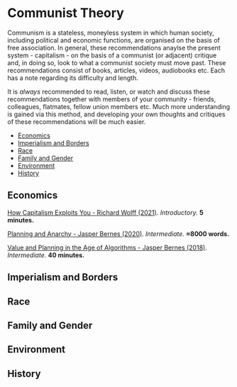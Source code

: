 # Communist Theory

Communism is a stateless, moneyless system in which human society, including political and economic functions, are organised on the basis of free association. In general, these recommendations anaylse the present system - capitalism - on the basis of a communist (or adjacent) critique and, in doing so, look to what a communist society must move past. These recommendations consist of books, articles, videos, audiobooks etc. Each has a note regarding its difficulty and length.

It is *always* recommended to read, listen, or watch and discuss these recommendations together with members of your community - friends, colleagues, flatmates, fellow union members etc. Much more understanding is gained via this method, and developing your own thoughts and critiques of these recommendations will be much easier.

<!-- toc -->

- [Economics](#economics)
- [Imperialism and Borders](#imperialism-and-borders)
- [Race](#race)
- [Family and Gender](#family-and-gender)
- [Environment](#environment)
- [History](#history)
  
<!-- tocstop -->

## Economics

[How Capitalism Exploits You - Richard Wolff (2021)](https://www.youtube.com/watch?v=2mI_RMQEulw). *Introductory.* **5 minutes.**

[Planning and Anarchy - Jasper Bernes (2020)](https://cominsitu.files.wordpress.com/2020/02/bernes-planning.pdf). *Intermediate.* **≈8000 words.**

[Value and Planning in the Age of Algorithms - Jasper Bernes (2018)](https://youtu.be/ZMzZQILjL8k). *Intermediate.* **40 minutes.**

## Imperialism and Borders

## Race

## Family and Gender

## Environment

## History
